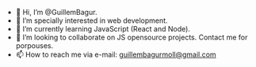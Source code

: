 - 👋 Hi, I’m @GuillemBagur.
- 👀 I’m specially interested in web development.
- 🌱 I’m currently learning JavaScript (React and Node).
- 💞️ I’m looking to collaborate on JS opensource projects. Contact me for porpouses.
- 📫 How to reach me via e-mail: guillembagurmoll@gmail.com

<!---
GuillemBagur/GuillemBagur is a ✨ special ✨ repository because its `README.md` (this file) appears on your GitHub profile.
You can click the Preview link to take a look at your changes.
--->

